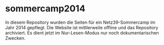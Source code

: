 # sommercamp2014

In diesem Repository wurden die Seiten für ein Netz39-Sommercamp im Jahr 2014 gepflegt. Die Website ist mittlerweile offline und das Repository archiviert. Es dient jetzt im Nur-Lesen-Modus nur noch dokumentarischen Zwecken.

